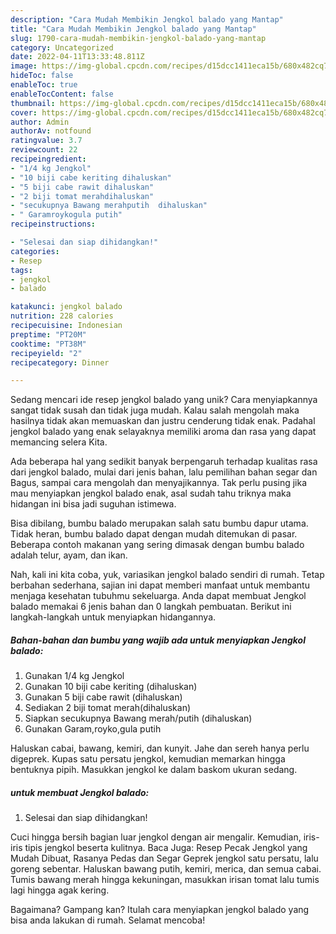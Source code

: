 ```yaml
---
description: "Cara Mudah Membikin Jengkol balado yang Mantap"
title: "Cara Mudah Membikin Jengkol balado yang Mantap"
slug: 1790-cara-mudah-membikin-jengkol-balado-yang-mantap
category: Uncategorized
date: 2022-04-11T13:33:48.811Z
image: https://img-global.cpcdn.com/recipes/d15dcc1411eca15b/680x482cq70/jengkol-balado-foto-resep-utama.jpg
hideToc: false
enableToc: true
enableTocContent: false
thumbnail: https://img-global.cpcdn.com/recipes/d15dcc1411eca15b/680x482cq70/jengkol-balado-foto-resep-utama.jpg
cover: https://img-global.cpcdn.com/recipes/d15dcc1411eca15b/680x482cq70/jengkol-balado-foto-resep-utama.jpg
author: Admin
authorAv: notfound
ratingvalue: 3.7
reviewcount: 22
recipeingredient:
- "1/4 kg Jengkol"
- "10 biji cabe keriting dihaluskan"
- "5 biji cabe rawit dihaluskan"
- "2 biji tomat merahdihaluskan"
- "secukupnya Bawang merahputih  dihaluskan"
- " Garamroykogula putih"
recipeinstructions:

- "Selesai dan siap dihidangkan!"
categories:
- Resep
tags:
- jengkol
- balado

katakunci: jengkol balado 
nutrition: 228 calories
recipecuisine: Indonesian
preptime: "PT20M"
cooktime: "PT38M"
recipeyield: "2"
recipecategory: Dinner

---
```





Sedang mencari ide resep jengkol balado yang unik? Cara menyiapkannya sangat tidak susah dan tidak juga mudah. Kalau salah mengolah maka hasilnya tidak akan memuaskan dan justru cenderung tidak enak. Padahal jengkol balado yang enak selayaknya memiliki aroma dan rasa yang dapat memancing selera Kita.





Ada beberapa hal yang sedikit banyak berpengaruh terhadap kualitas rasa dari jengkol balado, mulai dari jenis bahan, lalu pemilihan bahan segar dan Bagus, sampai cara mengolah dan menyajikannya. Tak perlu pusing jika mau menyiapkan jengkol balado enak,      asal sudah tahu triknya maka hidangan ini bisa jadi suguhan istimewa.














Bisa dibilang, bumbu balado merupakan salah satu bumbu dapur utama. Tidak heran, bumbu balado dapat dengan mudah ditemukan di pasar. Beberapa contoh makanan yang sering dimasak dengan bumbu balado adalah telur, ayam, dan ikan.






Nah, kali ini kita coba, yuk, variasikan jengkol balado sendiri di rumah. Tetap berbahan sederhana, sajian ini dapat memberi manfaat untuk membantu menjaga kesehatan tubuhmu sekeluarga. Anda dapat membuat Jengkol balado memakai 6 jenis bahan dan 0 langkah pembuatan. Berikut ini langkah-langkah untuk menyiapkan hidangannya.

<!--inarticleads1-->

##### Bahan-bahan dan bumbu yang wajib ada untuk menyiapkan Jengkol balado:

1. Gunakan 1/4 kg Jengkol
1. Gunakan 10 biji cabe keriting (dihaluskan)
1. Gunakan 5 biji cabe rawit (dihaluskan)
1. Sediakan 2 biji tomat merah(dihaluskan)
1. Siapkan secukupnya Bawang merah/putih  (dihaluskan)
1. Gunakan  Garam,royko,gula putih


Haluskan cabai, bawang, kemiri, dan kunyit. Jahe dan sereh hanya perlu digeprek. Kupas satu persatu jengkol, kemudian memarkan hingga bentuknya pipih. Masukkan jengkol ke dalam baskom ukuran sedang. 

<!--inarticleads2-->

#####  untuk membuat Jengkol balado:


1. Selesai dan siap dihidangkan!

Cuci hingga bersih bagian luar jengkol dengan air mengalir. Kemudian, iris-iris tipis jengkol beserta kulitnya. Baca Juga: Resep Pecak Jengkol yang Mudah Dibuat, Rasanya Pedas dan Segar Geprek jengkol satu persatu, lalu goreng sebentar. Haluskan bawang putih, kemiri, merica, dan semua cabai. Tumis bawang merah hingga kekuningan, masukkan irisan tomat lalu tumis lagi hingga agak kering. 

Bagaimana? Gampang kan? Itulah cara menyiapkan jengkol balado yang bisa anda lakukan di rumah. Selamat mencoba!
